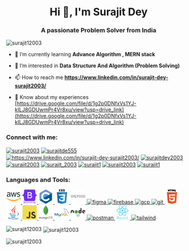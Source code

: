 <h1 align="center">Hi 👋, I'm Surajit Dey</h1>
<h3 align="center">A passionate Problem Solver from India</h3>

<p align="left"> <img src="https://komarev.com/ghpvc/?username=surajit12003&label=Profile%20views&color=0e75b6&style=flat" alt="surajit12003" /> </p>

- 🌱 I’m currently learning **Advance Algorithm , MERN stack**

- 👀 I’m interested in **Data Structure And Algorithm (Problem Solving)**

- 📫 How to reach me **https://www.linkedin.com/in/surajit-dey-surajit2003/**

- 📄 Know about my experiences [https://drive.google.com/file/d/1g2p0DNfxVs1YJ-kILJ8GDUwmPr4Vr8xu/view?usp=drive_link](https://drive.google.com/file/d/1g2p0DNfxVs1YJ-kILJ8GDUwmPr4Vr8xu/view?usp=drive_link)

<h3 align="left">Connect with me:</h3>
<p align="left">
<a href="https://codepen.io/surajit2003" target="blank"><img align="center" src="https://raw.githubusercontent.com/rahuldkjain/github-profile-readme-generator/master/src/images/icons/Social/codepen.svg" alt="surajit2003" height="30" width="40" /></a>
<a href="https://twitter.com/surajitde555" target="blank"><img align="center" src="https://raw.githubusercontent.com/rahuldkjain/github-profile-readme-generator/master/src/images/icons/Social/twitter.svg" alt="surajitde555" height="30" width="40" /></a>
<a href="https://linkedin.com/in/https://www.linkedin.com/in/surajit-dey-surajit2003/" target="blank"><img align="center" src="https://raw.githubusercontent.com/rahuldkjain/github-profile-readme-generator/master/src/images/icons/Social/linked-in-alt.svg" alt="https://www.linkedin.com/in/surajit-dey-surajit2003/" height="30" width="40" /></a>
<a href="https://fb.com/surajitdey2003" target="blank"><img align="center" src="https://raw.githubusercontent.com/rahuldkjain/github-profile-readme-generator/master/src/images/icons/Social/facebook.svg" alt="surajitdey2003" height="30" width="40" /></a>
<a href="https://instagram.com/surajit2003" target="blank"><img align="center" src="https://raw.githubusercontent.com/rahuldkjain/github-profile-readme-generator/master/src/images/icons/Social/instagram.svg" alt="surajit2003" height="30" width="40" /></a>
<a href="https://www.codechef.com/users/surajit_2003" target="blank"><img align="center" src="https://cdn.jsdelivr.net/npm/simple-icons@3.1.0/icons/codechef.svg" alt="surajit_2003" height="30" width="40" /></a>
<a href="https://codeforces.com/profile/surajit1" target="blank"><img align="center" src="https://raw.githubusercontent.com/rahuldkjain/github-profile-readme-generator/master/src/images/icons/Social/codeforces.svg" alt="surajit1" height="30" width="40" /></a>
<a href="https://www.leetcode.com/surajit2003" target="blank"><img align="center" src="https://raw.githubusercontent.com/rahuldkjain/github-profile-readme-generator/master/src/images/icons/Social/leet-code.svg" alt="surajit2003" height="30" width="40" /></a>
<a href="https://auth.geeksforgeeks.org/user/surajit1" target="blank"><img align="center" src="https://raw.githubusercontent.com/rahuldkjain/github-profile-readme-generator/master/src/images/icons/Social/geeks-for-geeks.svg" alt="surajit1" height="30" width="40" /></a>
</p>

<h3 align="left">Languages and Tools:</h3>
<p align="left"> <a href="https://aws.amazon.com" target="_blank" rel="noreferrer"> <img src="https://raw.githubusercontent.com/devicons/devicon/master/icons/amazonwebservices/amazonwebservices-original-wordmark.svg" alt="aws" width="40" height="40"/> </a> <a href="https://getbootstrap.com" target="_blank" rel="noreferrer"> <img src="https://raw.githubusercontent.com/devicons/devicon/master/icons/bootstrap/bootstrap-plain-wordmark.svg" alt="bootstrap" width="40" height="40"/> </a> <a href="https://www.cprogramming.com/" target="_blank" rel="noreferrer"> <img src="https://raw.githubusercontent.com/devicons/devicon/master/icons/c/c-original.svg" alt="c" width="40" height="40"/> </a> <a href="https://www.w3schools.com/css/" target="_blank" rel="noreferrer"> <img src="https://raw.githubusercontent.com/devicons/devicon/master/icons/css3/css3-original-wordmark.svg" alt="css3" width="40" height="40"/> </a> <a href="https://expressjs.com" target="_blank" rel="noreferrer"> <img src="https://raw.githubusercontent.com/devicons/devicon/master/icons/express/express-original-wordmark.svg" alt="express" width="40" height="40"/> </a> <a href="https://www.figma.com/" target="_blank" rel="noreferrer"> <img src="https://www.vectorlogo.zone/logos/figma/figma-icon.svg" alt="figma" width="40" height="40"/> </a> <a href="https://firebase.google.com/" target="_blank" rel="noreferrer"> <img src="https://www.vectorlogo.zone/logos/firebase/firebase-icon.svg" alt="firebase" width="40" height="40"/> </a> <a href="https://cloud.google.com" target="_blank" rel="noreferrer"> <img src="https://www.vectorlogo.zone/logos/google_cloud/google_cloud-icon.svg" alt="gcp" width="40" height="40"/> </a> <a href="https://git-scm.com/" target="_blank" rel="noreferrer"> <img src="https://www.vectorlogo.zone/logos/git-scm/git-scm-icon.svg" alt="git" width="40" height="40"/> </a> <a href="https://www.w3.org/html/" target="_blank" rel="noreferrer"> <img src="https://raw.githubusercontent.com/devicons/devicon/master/icons/html5/html5-original-wordmark.svg" alt="html5" width="40" height="40"/> </a> <a href="https://www.java.com" target="_blank" rel="noreferrer"> <img src="https://raw.githubusercontent.com/devicons/devicon/master/icons/java/java-original.svg" alt="java" width="40" height="40"/> </a> <a href="https://developer.mozilla.org/en-US/docs/Web/JavaScript" target="_blank" rel="noreferrer"> <img src="https://raw.githubusercontent.com/devicons/devicon/master/icons/javascript/javascript-original.svg" alt="javascript" width="40" height="40"/> </a> <a href="https://www.mongodb.com/" target="_blank" rel="noreferrer"> <img src="https://raw.githubusercontent.com/devicons/devicon/master/icons/mongodb/mongodb-original-wordmark.svg" alt="mongodb" width="40" height="40"/> </a> <a href="https://www.mysql.com/" target="_blank" rel="noreferrer"> <img src="https://raw.githubusercontent.com/devicons/devicon/master/icons/mysql/mysql-original-wordmark.svg" alt="mysql" width="40" height="40"/> </a> <a href="https://nodejs.org" target="_blank" rel="noreferrer"> <img src="https://raw.githubusercontent.com/devicons/devicon/master/icons/nodejs/nodejs-original-wordmark.svg" alt="nodejs" width="40" height="40"/> </a> <a href="https://postman.com" target="_blank" rel="noreferrer"> <img src="https://www.vectorlogo.zone/logos/getpostman/getpostman-icon.svg" alt="postman" width="40" height="40"/> </a> <a href="https://reactjs.org/" target="_blank" rel="noreferrer"> <img src="https://raw.githubusercontent.com/devicons/devicon/master/icons/react/react-original-wordmark.svg" alt="react" width="40" height="40"/> </a> <a href="https://tailwindcss.com/" target="_blank" rel="noreferrer"> <img src="https://www.vectorlogo.zone/logos/tailwindcss/tailwindcss-icon.svg" alt="tailwind" width="40" height="40"/> </a> </p>

<p><img align="left" src="https://github-readme-stats.vercel.app/api/top-langs?username=surajit12003&show_icons=true&locale=en&layout=compact" alt="surajit12003" /></p>

<p>&nbsp;<img align="center" src="https://github-readme-stats.vercel.app/api?username=surajit12003&show_icons=true&locale=en" alt="surajit12003" /></p>

<p><img align="center" src="https://github-readme-streak-stats.herokuapp.com/?user=surajit12003&" alt="surajit12003" /></p>
